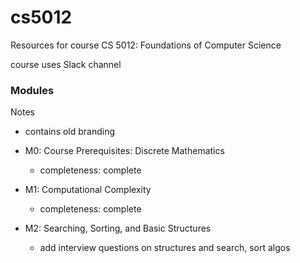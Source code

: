 # cs5012

Resources for course CS 5012: Foundations of Computer Science 

course uses Slack channel

### Modules

Notes  
- contains old branding

- M0: Course Prerequisites: Discrete Mathematics
  - completeness: complete
- M1: Computational Complexity
  - completeness: complete
- M2: Searching, Sorting, and Basic Structures
  - add interview questions on structures and search, sort algos 
 
